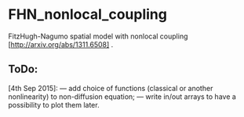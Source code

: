 # FHN_nonlocal_coupling
FitzHugh-Nagumo spatial model with nonlocal coupling [http://arxiv.org/abs/1311.6508] .

ToDo: 
-
[4th Sep 2015]:
— add choice of functions (classical or another nonlinearity) to non-diffusion equation;
— write in/out arrays to have a possibility to plot them later.